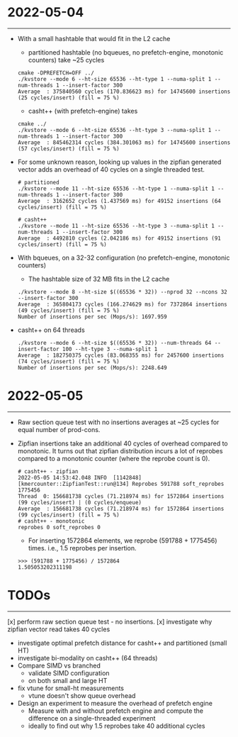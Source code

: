 
# 2022-05-04
----

* With a small hashtable that would fit in the L2 cache
  - partitioned hashtable (no bqueues, no prefetch-engine, monotonic counters) take ~25 cycles
  ```
  cmake -DPREFETCH=OFF ../
  ./kvstore --mode 6 --ht-size 65536 --ht-type 1 --numa-split 1 --num-threads 1 --insert-factor 300
  Average  : 375840560 cycles (170.836623 ms) for 14745600 insertions (25 cycles/insert) (fill = 75 %)
  ```

  - casht++ (with prefetch-engine) takes
  ```
  cmake ../
  ./kvstore --mode 6 --ht-size 65536 --ht-type 3 --numa-split 1 --num-threads 1 --insert-factor 300
  Average  : 845462314 cycles (384.301063 ms) for 14745600 insertions (57 cycles/insert) (fill = 75 %)

  ```

* For some unknown reason, looking up values in the zipfian generated vector adds
  an overhead of 40 cycles on a single threaded test.
  ```
  # partitioned
  ./kvstore --mode 11 --ht-size 65536 --ht-type 1 --numa-split 1 --num-threads 1 --insert-factor 300
  Average  : 3162652 cycles (1.437569 ms) for 49152 insertions (64 cycles/insert) (fill = 75 %)

  # casht++
  ./kvstore --mode 11 --ht-size 65536 --ht-type 3 --numa-split 1 --num-threads 1 --insert-factor 300
  Average  : 4492810 cycles (2.042186 ms) for 49152 insertions (91 cycles/insert) (fill = 75 %)
  ```

* With bqueues, on a 32-32 configuration (no prefetch-engine, monotonic counters)
  - The hashtable size of 32 MB fits in the L2 cache
  ```
  ./kvstore --mode 8 --ht-size $((65536 * 32)) --nprod 32 --ncons 32 --insert-factor 300
  Average  : 365804173 cycles (166.274629 ms) for 7372864 insertions (49 cycles/insert) (fill = 75 %)
  Number of insertions per sec (Mops/s): 1697.959
  ```

* casht++ on 64 threads
  ```
  ./kvstore --mode 6 --ht-size $((65536 * 32)) --num-threads 64 --insert-factor 100 --ht-type 3 --numa-split 1
  Average  : 182750375 cycles (83.068355 ms) for 2457600 insertions (74 cycles/insert) (fill = 75 %)
  Number of insertions per sec (Mops/s): 2248.649
  ```

# 2022-05-05
----
* Raw section queue test with no insertions averages at ~25 cycles for equal
  number of prod-cons.

* Zipfian insertions take an additional 40 cycles of overhead compared to
  monotonic. It turns out that zipfian distribution incurs a lot of reprobes
  compared to a monotonic counter (where the reprobe count is 0).
  ```
  # casht++ - zipfian
  2022-05-05 14:53:42.048 INFO  [1142848] [kmercounter::ZipfianTest::run@134] Reprobes 591788 soft_reprobes 1775456
  Thread  0: 156681738 cycles (71.218974 ms) for 1572864 insertions (99 cycles/insert) | (0 cycles/enqueue)
  Average  : 156681738 cycles (71.218974 ms) for 1572864 insertions (99 cycles/insert) (fill = 75 %)
  # casht++ - monotonic
  reprobes 0 soft_reprobes 0
  ```
  - For inserting 1572864 elements, we reprobe (591788 + 1775456) times. i.e., 1.5 reprobes per insertion.
  ```
  >>> (591788 + 1775456) / 1572864
  1.505053202311198
  ```

# TODOs
---
  [x] perform raw section queue test - no insertions.
  [x] investigate why zipfian vector read takes 40 cycles
  - investigate optimal prefetch distance for casht++ and partitioned (small HT)
  - investigate bi-modality on casht++ (64 threads)
  - Compare SIMD vs branched
    - validate SIMD configuration
    - on both small and large HT
  - fix vtune for small-ht measurements
    - vtune doesn't show queue overhead
  - Design an experiment to measure the overhead of prefetch engine
    - Measure with and without prefetch engine and compute the difference on a single-threaded experiment
    - ideally to find out why 1.5 reprobes take 40 additional cycles
